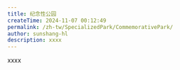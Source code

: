 ```yaml
---
title: 纪念性公园
createTime: 2024-11-07 00:12:49
permalink: /zh-tw/SpecializedPark/CommemorativePark/
author: sunshang-hl
description: xxxx
---
```


xxxx